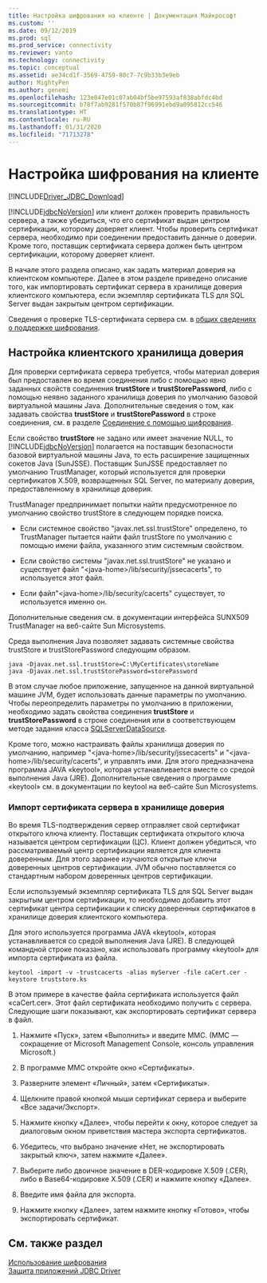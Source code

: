 ```yaml
---
title: Настройка шифрования на клиенте | Документация Майкрософт
ms.custom: ''
ms.date: 09/12/2019
ms.prod: sql
ms.prod_service: connectivity
ms.reviewer: vanto
ms.technology: connectivity
ms.topic: conceptual
ms.assetid: ae34cd1f-3569-4759-80c7-7c9b33b3e9eb
author: MightyPen
ms.author: genemi
ms.openlocfilehash: 123e847e01c07ab04bf5be97593af838abfdc4bd
ms.sourcegitcommit: b78f7ab9281f570b87f96991ebd9a095812cc546
ms.translationtype: HT
ms.contentlocale: ru-RU
ms.lasthandoff: 01/31/2020
ms.locfileid: "71713278"
---
```

# <a name="configuring-the-client-for-encryption"></a>Настройка шифрования на клиенте
[!INCLUDE[Driver_JDBC_Download](../../includes/driver_jdbc_download.md)]

  [!INCLUDE[jdbcNoVersion](../../includes/jdbcnoversion_md.md)] или клиент должен проверить правильность сервера, а также убедиться, что его сертификат выдан центром сертификации, которому доверяет клиент. Чтобы проверить сертификат сервера, необходимо при соединении предоставить данные о доверии. Кроме того, поставщик сертификата сервера должен быть центром сертификации, которому доверяет клиент.  
  
 В начале этого раздела описано, как задать материал доверия на клиентском компьютере. Далее в этом разделе приведено описание того, как импортировать сертификат сервера в хранилище доверия клиентского компьютера, если экземпляр сертификата TLS для SQL Server выдан закрытым центром сертификации.  
  
 Сведения о проверке TLS-сертификата сервера см. в [общих сведениях о поддержке шифрования](../../connect/jdbc/understanding-ssl-support.md).  
  
## <a name="configuring-the-client-trust-store"></a>Настройка клиентского хранилища доверия 
 Для проверки сертификата сервера требуется, чтобы материал доверия был предоставлен во время соединения либо с помощью явно заданных свойств соединения **trustStore** и **trustStorePassword**, либо с помощью неявно заданного хранилища доверия по умолчанию базовой виртуальной машины Java. Дополнительные сведения о том, как задавать свойства **trustStore** и **trustStorePassword** в строке соединения, см. в разделе [Соединение с помощью шифрования](../../connect/jdbc/connecting-with-ssl-encryption.md).  
  
 Если свойство **trustStore** не задано или имеет значение NULL, то [!INCLUDE[jdbcNoVersion](../../includes/jdbcnoversion_md.md)] полагается на поставщик безопасности базовой виртуальной машины Java, то есть расширение защищенных сокетов Java (SunJSSE). Поставщик SunJSSE предоставляет по умолчанию TrustManager, который используется для проверки сертификатов X.509, возвращенных SQL Server, по материалу доверия, предоставленному в хранилище доверия.  
  
 TrustManager предпринимает попытки найти предусмотренное по умолчанию свойство trustStore в следующем порядке поиска.  
  
-   Если системное свойство "javax.net.ssl.trustStore" определено, то TrustManager пытается найти файл trustStore по умолчанию с помощью имени файла, указанного этим системным свойством.  
  
-   Если свойство системы "javax.net.ssl.trustStore" не указано и существует файл "\<java-home>/lib/security/jssecacerts", то используется этот файл.  
  
-   Если файл"\<java-home>/lib/security/cacerts" существует, то используется именно он.  
  
 Дополнительные сведения см. в документации интерфейса SUNX509 TrustManager на веб-сайте Sun Microsystems.  
  
 Среда выполнения Java позволяет задавать системные свойства trustStore и trustStorePassword следующим образом.  
  
```  
java -Djavax.net.ssl.trustStore=C:\MyCertificates\storeName  
java -Djavax.net.ssl.trustStorePassword=storePassword  
```  
  
 В этом случае любое приложение, запущенное на данной виртуальной машине JVM, будет использовать данные параметры по умолчанию. Чтобы переопределить параметры по умолчанию в приложении, необходимо задать свойства соединения **trustStore** и **trustStorePassword** в строке соединения или в соответствующем методе задания класса [SQLServerDataSource](../../connect/jdbc/reference/sqlserverdatasource-class.md).  
  
 Кроме того, можно настраивать файлы хранилища доверия по умолчанию, например "\<java-home>/lib/security/jssecacerts" и "\<java-home>/lib/security/cacerts", и управлять ими. Для этого предназначена программа JAVA «keytool», которая устанавливается вместе со средой выполнения Java (JRE). Дополнительные сведения о программе «keytool» см. в документации по keytool на веб-сайте Sun Microsystems.  
  
### <a name="importing-the-server-certificate-to-trust-store"></a>Импорт сертификата сервера в хранилище доверия  
 Во время TLS-подтверждения сервер отправляет свой сертификат открытого ключа клиенту. Поставщик сертификата открытого ключа называется центром сертификации (ЦС). Клиент должен убедиться, что рассматриваемый центр сертификации является для клиента доверенным. Для этого заранее изучаются открытые ключи доверенных центров сертификации. JVM обычно поставляется со стандартным набором доверенных центров сертификации.  
  
 Если используемый экземпляр сертификата TLS для SQL Server выдан закрытым центром сертификации, то необходимо добавить этот сертификат центра сертификации к списку доверенных сертификатов в хранилище доверия клиентского компьютера.  
  
 Для этого используется программа JAVA «keytool», которая устанавливается со средой выполнения Java (JRE). В следующей командной строке показано, как использовать программу «keytool» для импорта сертификата из файла.  
  
```  
keytool -import -v -trustcacerts -alias myServer -file caCert.cer -keystore truststore.ks  
```  
  
 В этом примере в качестве файла сертификата используется файл «caCert.cer». Этот файл сертификата необходимо получить с сервера. Следующие шаги показывают, как экспортировать сертификат сервера в файл.  
  
1.  Нажмите «Пуск», затем «Выполнить» и введите MMC. (MMC — сокращение от Microsoft Management Console, консоль управления Microsoft.)  
  
2.  В программе MMC откройте окно «Сертификаты».  
  
3.  Разверните элемент «Личный», затем «Сертификаты».  
  
4.  Щелкните правой кнопкой мыши сертификат сервера и выберите «Все задачи/Экспорт».  
  
5.  Нажмите кнопку «Далее», чтобы перейти к окну, которое следует за диалоговым окном приветствия мастера экспорта сертификатов.  
  
6.  Убедитесь, что выбрано значение «Нет, не экспортировать закрытый ключ», затем нажмите «Далее».  
  
7.  Выберите либо двоичное значение в DER-кодировке X.509 (.CER), либо в Base64-кодировке X.509 (.CER) и нажмите кнопку «Далее».  
  
8.  Введите имя файла для экспорта.  
  
9. Нажмите кнопку «Далее», затем нажмите кнопку «Готово», чтобы экспортировать сертификат.  
  
## <a name="see-also"></a>См. также раздел  
 [Использование шифрования](../../connect/jdbc/using-ssl-encryption.md)   
 [Защита приложений JDBC Driver](../../connect/jdbc/securing-jdbc-driver-applications.md)